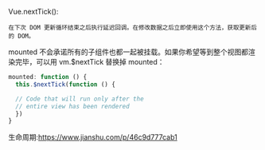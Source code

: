 Vue.nextTick():

```
在下次 DOM 更新循环结束之后执行延迟回调。在修改数据之后立即使用这个方法，获取更新后的 DOM。
```
mounted 不会承诺所有的子组件也都一起被挂载。如果你希望等到整个视图都渲染完毕，可以用 vm.$nextTick 替换掉 mounted：
```js
mounted: function () {
  this.$nextTick(function () {

  // Code that will run only after the
  // entire view has been rendered
  })
}
```


生命周期:https://www.jianshu.com/p/46c9d777cab1
